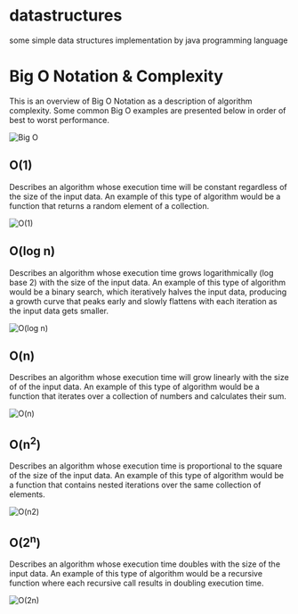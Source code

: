 # datastructures
some simple data structures implementation by java programming language

# Big O Notation & Complexity

This is an overview of Big O Notation as a description of algorithm complexity. Some common Big O examples are
presented below in order of best to worst performance.

![Big O](images/all.png)

## O(1)

Describes an algorithm whose execution time will be constant regardless of the size of the input data. An example of
this type of algorithm would be a function that returns a random element of a collection.

![O(1)](images/O(1).png)

## O(log n)

Describes an algorithm whose execution time grows logarithmically (log base 2) with the size of the input data. An
example of this type of algorithm would be a binary search, which iteratively halves the input data, producing
a growth curve that peaks early and slowly flattens with each iteration as the input data gets smaller.

![O(log n)](images/O(logn).png)

## O(n)

Describes an algorithm whose execution time will grow linearly with the size of of the input data. An example of this
type of algorithm would be a function that iterates over a collection of numbers and calculates their sum.

![O(n)](images/O(n).png)

## O(n<sup>2</sup>)

Describes an algorithm whose execution time is proportional to the square of the size of the input data. An example of
this type of algorithm would be a function that contains nested iterations over the same collection of elements.

![O(n<sup>2</sup>)](images/O(n2).png)

## O(2<sup>n</sup>)

Describes an algorithm whose execution time doubles with the size of the input data. An example of this type of
algorithm would be a recursive function where each recursive call results in doubling execution time.

![O(2<sup>n</sup>)](images/O(2n).png)
